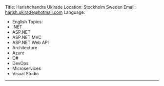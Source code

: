 Title: Harishchandra Ukirade
Location: Stockholm Sweden
Email: harish.ukirade@hotmail.com
Language:
  - English
Topics:
  - .NET
  - ASP.NET
  - ASP.NET MVC
  - ASP.NET Web API
  - Architecture
  - Azure
  - C#
  - DevOps
  - Microservices
  - Visual Studio
---

